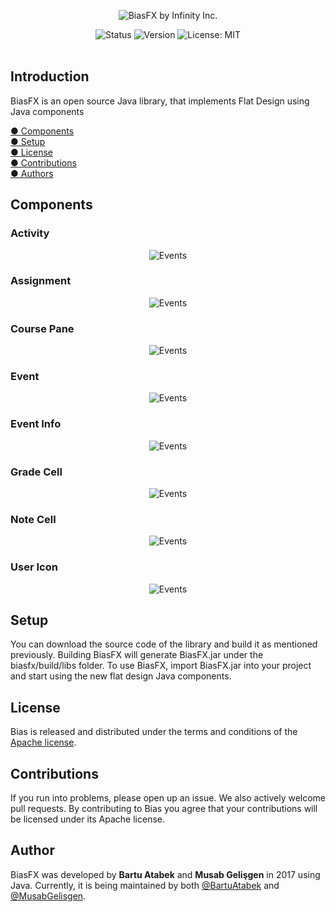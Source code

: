<p align="center">
  <img src="https://lh3.googleusercontent.com/CatrhxycxWggT_TSQ5NJQI3CRDVPjftdAiFFjJFaTQns23O3Y0JxmMzQmWhuhbKd1vCluW4i9-XSe9GflpQ=s1000" alt="BiasFX by Infinity Inc."/>
</p>

<p align="center">
    <img src="https://img.shields.io/pypi/status/Django.svg" alt="Status"/> 
    <img src="https://img.shields.io/badge/version-2.0.1-blue.svg" alt="Version"/>
    <img src="https://img.shields.io/crates/l/rustc-serialize.svg" alt="License: MIT" /> <br><br>
</p>


## Introduction

BiasFX is an open source Java library, that implements Flat Design using Java components 

[● Components](https://github.com/bartuatabek/BiasFX#components)  
[● Setup](https://github.com/bartuatabek/BiasFX#setup)  
[● License](https://github.com/bartuatabek/BiasFX#license)  
[● Contributions](https://github.com/bartuatabek/BiasFX#contributions)      
[● Authors](https://github.com/bartuatabek/BiasFX#authors)      

## Components

### Activity

<p align="center">
  <img src="https://raw.githubusercontent.com/bartuatabek/BiasFX/master/samples/Activity.gif" alt="Events"/>
</p>

### Assignment

<p align="center">
  <img src="https://raw.githubusercontent.com/bartuatabek/BiasFX/master/samples/Assignment.gif" alt="Events"/>
</p>

### Course Pane

<p align="center">
  <img src="https://raw.githubusercontent.com/bartuatabek/BiasFX/master/samples/CoursePane.gif" alt="Events"/>
</p>

### Event

<p align="center">
  <img src="https://raw.githubusercontent.com/bartuatabek/BiasFX/master/samples/Event.gif" alt="Events"/>
</p>

### Event Info

<p align="center">
  <img src="https://raw.githubusercontent.com/bartuatabek/BiasFX/master/samples/EventInfo.png" alt="Events"/>
</p>

### Grade Cell

<p align="center">
  <img src="https://raw.githubusercontent.com/bartuatabek/BiasFX/master/samples/GradeCell.png" alt="Events"/>
</p>

### Note Cell

<p align="center">
  <img src="https://raw.githubusercontent.com/bartuatabek/BiasFX/master/samples/NoteCell.gif" alt="Events"/>
</p>

### User Icon

<p align="center">
  <img src="https://raw.githubusercontent.com/bartuatabek/BiasFX/master/samples/UserIcon.png" alt="Events"/>
</p>

## Setup
You can download the source code of the library and build it as mentioned previously. Building BiasFX will generate BiasFX.jar under the biasfx/build/libs folder. To use BiasFX, import BiasFX.jar into your project and start using the new flat design Java components.

## License
Bias is released and distributed under the terms and conditions of the [Apache license](https://github.com/bartuatabek/BiasFX/blob/master/LICENSE).

##  Contributions
If you run into problems, please open up an issue. We also actively welcome pull requests. By contributing to Bias you agree that your contributions will be licensed under its Apache license.
   
## Author
BiasFX was developed by **Bartu Atabek** and **Musab Gelişgen** in 2017 using Java. Currently, it is being maintained by both [@BartuAtabek](https://github.com/bartuatabek) and [@MusabGelisgen](https://github.com/musabgelisgen). 

    
